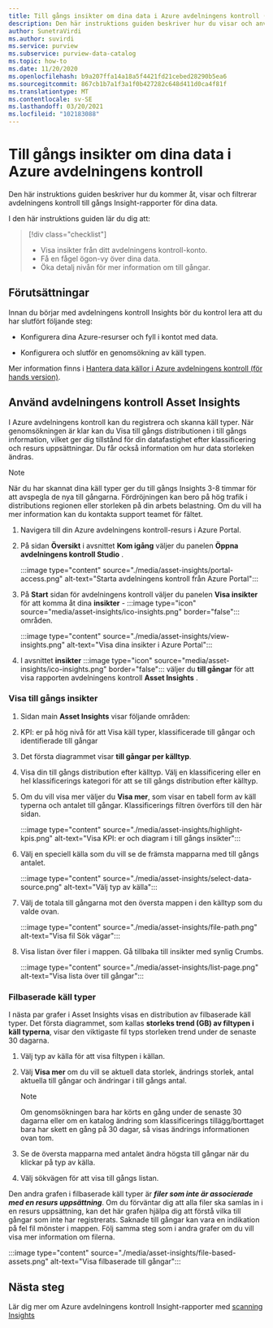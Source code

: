 ```yaml
---
title: Till gångs insikter om dina data i Azure avdelningens kontroll (för hands version)
description: Den här instruktions guiden beskriver hur du visar och använder avdelningens kontroll Insights till gångs rapportering för dina data.
author: SunetraVirdi
ms.author: suvirdi
ms.service: purview
ms.subservice: purview-data-catalog
ms.topic: how-to
ms.date: 11/20/2020
ms.openlocfilehash: b9a207ffa14a18a5f4421fd21cebed28290b5ea6
ms.sourcegitcommit: 867cb1b7a1f3a1f0b427282c648d411d0ca4f81f
ms.translationtype: MT
ms.contentlocale: sv-SE
ms.lasthandoff: 03/20/2021
ms.locfileid: "102183088"
---
```

# <a name="asset-insights-on-your-data-in-azure-purview"></a>Till gångs insikter om dina data i Azure avdelningens kontroll

Den här instruktions guiden beskriver hur du kommer åt, visar och filtrerar avdelningens kontroll till gångs Insight-rapporter för dina data.

I den här instruktions guiden lär du dig att:

> [!div class="checklist"]
> * Visa insikter från ditt avdelningens kontroll-konto.
> * Få en fågel ögon-vy över dina data.
> * Öka detalj nivån för mer information om till gångar.

## <a name="prerequisites"></a>Förutsättningar

Innan du börjar med avdelningens kontroll Insights bör du kontrol lera att du har slutfört följande steg:

* Konfigurera dina Azure-resurser och fyll i kontot med data.

* Konfigurera och slutför en genomsökning av käll typen.

Mer information finns i [Hantera data källor i Azure avdelningens kontroll (för hands version)](manage-data-sources.md).

## <a name="use-purview-asset-insights"></a>Använd avdelningens kontroll Asset Insights

I Azure avdelningens kontroll kan du registrera och skanna käll typer. När genomsökningen är klar kan du Visa till gångs distributionen i till gångs information, vilket ger dig tillstånd för din datafastighet efter klassificering och resurs uppsättningar. Du får också information om hur data storleken ändras.

> [!NOTE]
> När du har skannat dina käll typer ger du till gångs Insights 3-8 timmar för att avspegla de nya till gångarna. Fördröjningen kan bero på hög trafik i distributions regionen eller storleken på din arbets belastning. Om du vill ha mer information kan du kontakta support teamet för fältet.

1. Navigera till din Azure avdelningens kontroll-resurs i Azure Portal.

1. På sidan **Översikt** i avsnittet **Kom igång** väljer du panelen **Öppna avdelningens kontroll Studio** .

   :::image type="content" source="./media/asset-insights/portal-access.png" alt-text="Starta avdelningens kontroll från Azure Portal":::

1. På **Start** sidan för avdelningens kontroll väljer du panelen **Visa insikter** för att komma åt dina **insikter** - :::image type="icon" source="media/asset-insights/ico-insights.png" border="false"::: områden.

   :::image type="content" source="./media/asset-insights/view-insights.png" alt-text="Visa dina insikter i Azure Portal":::

1. I avsnittet **insikter** :::image type="icon" source="media/asset-insights/ico-insights.png" border="false"::: väljer du **till gångar** för att visa rapporten avdelningens kontroll **Asset Insights** .

### <a name="view-asset-insights"></a>Visa till gångs insikter

1. Sidan main **Asset Insights** visar följande områden:

2. KPI: er på hög nivå för att Visa käll typer, klassificerade till gångar och identifierade till gångar
 
3. Det första diagrammet visar **till gångar per källtyp**.

4. Visa din till gångs distribution efter källtyp. Välj en klassificering eller en hel klassificerings kategori för att se till gångs distribution efter källtyp. 
 
5. Om du vill visa mer väljer du **Visa mer**, som visar en tabell form av käll typerna och antalet till gångar. Klassificerings filtren överförs till den här sidan.

   :::image type="content" source="./media/asset-insights/highlight-kpis.png" alt-text="Visa KPI: er och diagram i till gångs insikter":::
 
6. Välj en speciell källa som du vill se de främsta mapparna med till gångs antalet. 

   :::image type="content" source="./media/asset-insights/select-data-source.png" alt-text="Välj typ av källa":::
 
7. Välj de totala till gångarna mot den översta mappen i den källtyp som du valde ovan.

   :::image type="content" source="./media/asset-insights/file-path.png" alt-text="Visa fil Sök vägar":::

8. Visa listan över filer i mappen. Gå tillbaka till insikter med synlig Crumbs.

   :::image type="content" source="./media/asset-insights/list-page.png" alt-text="Visa lista över till gångar":::  

### <a name="file-based-source-types"></a>Filbaserade käll typer
I nästa par grafer i Asset Insights visas en distribution av filbaserade käll typer. Det första diagrammet, som kallas **storleks trend (GB) av filtypen i käll typerna**, visar den viktigaste fil typs storleken trend under de senaste 30 dagarna. 
 
1. Välj typ av källa för att visa filtypen i källan. 
 
1. Välj **Visa mer** om du vill se aktuell data storlek, ändrings storlek, antal aktuella till gångar och ändringar i till gångs antal.
 
   > [!NOTE]
   > Om genomsökningen bara har körts en gång under de senaste 30 dagarna eller om en katalog ändring som klassificerings tillägg/borttaget bara har skett en gång på 30 dagar, så visas ändrings informationen ovan tom.

1. Se de översta mapparna med antalet ändra högsta till gångar när du klickar på typ av källa.

1. Välj sökvägen för att visa till gångs listan.

Den andra grafen i filbaserade käll typer är ***filer som inte är associerade med en resurs uppsättning***. Om du förväntar dig att alla filer ska samlas in i en resurs uppsättning, kan det här grafen hjälpa dig att förstå vilka till gångar som inte har registrerats. Saknade till gångar kan vara en indikation på fel fil mönster i mappen. Följ samma steg som i andra grafer om du vill visa mer information om filerna.

   :::image type="content" source="./media/asset-insights/file-based-assets.png" alt-text="Visa filbaserade till gångar":::  

## <a name="next-steps"></a>Nästa steg

Lär dig mer om Azure avdelningens kontroll Insight-rapporter med [scanning Insights](./scan-insights.md)
